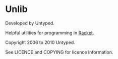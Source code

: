 Unlib
=====

Developed by Untyped.

Helpful utilities for programming in [Racket][1].

Copyright 2006 to 2010 Untyped.

See LICENCE and COPYING for licence information.

[1]: http://www.racket-lang.org
